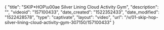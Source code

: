 {
    "title": "SKIP*HOP\u00ae Silver Lining Cloud Activity Gym",
    "description": "",
    "videoid": "157100433",
    "date_created": "1522352433",
    "date_modified": "1522428578",
    "type": "captivate",
    "layout": "video",
    "url": "\/v\/01-skip-hop-silver-lining-cloud-activity-gym-307150\/157100433"
}